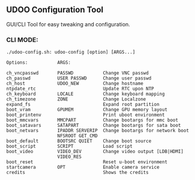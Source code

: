 
## UDOO Configuration Tool 

GUI/CLI Tool for easy tweaking and configuration.

### CLI MODE:

	./udoo-config.sh: udoo-config [option] [ARGS...]

	Options:           ARGS:

	ch_vncpasswd       PASSWD           Change VNC passwd
	ch_passwd          USER PASSWD      Change user passwd
	ch_host            UDOO_NEW         Change hostname
	ntpdate_rtc                         Update RTC upon NTP
	ch_keyboard        LOCALE           Change keyboard mapping
	ch_timezone        ZONE             Change Localzone
	expand_fs                           Expand root partition
	boot_vram          GPUMEM           Change GPU memory layout
	boot_printenv                       Print uboot environment
	boot_mmcvars       MMCPART          Change bootargs for mmc boot
	boot_satavars      SATAPART         Change bootargs for sata boot
	boot_netvars       IPADDR SERVERIP  Change bootargs for network boot
	                   NFSROOT GET_CMD  
	boot_default       BOOTSRC QUIET    Change boot source
	boot_script        SCRIPT           Load script
	boot_video         VIDEO_DEV        Change video output [LDB|HDMI]
	                   VIDEO_RES
	boot_reset                          Reset u-boot environment
	startcamera        OPT              Enable camera service
	credits                             Shows the credits
